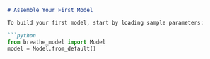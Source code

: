 ```markdown
# Assemble Your First Model

To build your first model, start by loading sample parameters:

```python
from breathe_model import Model
model = Model.from_default()

